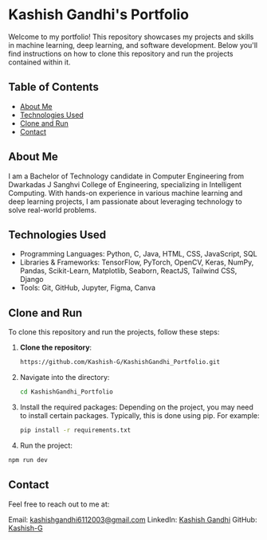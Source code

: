 # Kashish Gandhi's Portfolio

Welcome to my portfolio! This repository showcases my projects and skills in machine learning, deep learning, and software development. Below you'll find instructions on how to clone this repository and run the projects contained within it.

## Table of Contents
- [About Me](#about-me)
- [Technologies Used](#technologies-used)
- [Clone and Run](#clone-and-run)
- [Contact](#contact)

## About Me
I am a Bachelor of Technology candidate in Computer Engineering from Dwarkadas J Sanghvi College of Engineering, specializing in Intelligent Computing. With hands-on experience in various machine learning and deep learning projects, I am passionate about leveraging technology to solve real-world problems.

## Technologies Used
- Programming Languages: Python, C, Java, HTML, CSS, JavaScript, SQL
- Libraries & Frameworks: TensorFlow, PyTorch, OpenCV, Keras, NumPy, Pandas, Scikit-Learn, Matplotlib, Seaborn, ReactJS, Tailwind CSS, Django
- Tools: Git, GitHub, Jupyter, Figma, Canva

## Clone and Run
To clone this repository and run the projects, follow these steps:

1. **Clone the repository**:
   ```bash
   https://github.com/Kashish-G/KashishGandhi_Portfolio.git
   ```
2. Navigate into the directory:
   ```bash
   cd KashishGandhi_Portfolio
   ```
3. Install the required packages: Depending on the project, you may need to install certain packages. Typically, this is done using pip. For example:
   ```bash
   pip install -r requirements.txt
   ```
4. Run the project:
  ```bash
  npm run dev
```
## Contact
Feel free to reach out to me at:

Email: kashishgandhi6112003@gmail.com
LinkedIn: [Kashish Gandhi](https://www.linkedin.com/in/kashishpgandhi/)
GitHub: [Kashish-G](https://github.com/Kashish-G)

